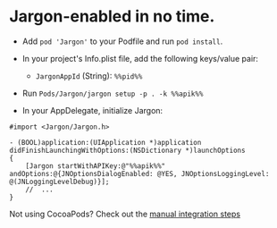 # Jargon-enabled in no time.

* Add `pod 'Jargon'` to your Podfile and run `pod install`.

* In your project's Info.plist file, add the following keys/value pair: 
    * `JargonAppId` (String): `%%pid%%`
    
* Run `Pods/Jargon/jargon setup -p . -k %%apik%%`

* In your AppDelegate, initialize Jargon:

```objc
#import <Jargon/Jargon.h>

- (BOOL)application:(UIApplication *)application didFinishLaunchingWithOptions:(NSDictionary *)launchOptions 
{   
    [Jargon startWithAPIKey:@"%%apik%%" andOptions:@{JNOptionsDialogEnabled: @YES, JNOptionsLoggingLevel: @(JNLoggingLevelDebug)}];
    //  ...
}
```

Not using CocoaPods? Check out the [manual integration steps](/#/jargon/docs/02_iOS/02_Advanced)